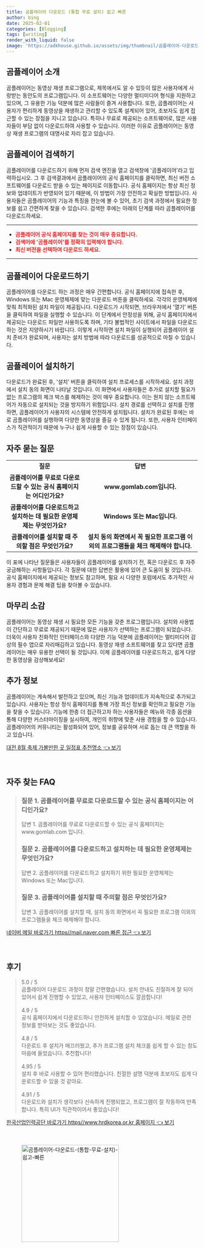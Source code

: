 ```yaml
---
title: 곰플레이어 다운로드 (통합 무료 설치) 쉽고 빠른
author: bing
date: 2025-02-01
categories: [Blogging]
tags: [writing]
render_with_liquid: false
image: 'https://adkhouse.github.io/assets/img/thumbnail/곰플레이어-다운로드-(통합-무료-설치)-쉽고-빠른.webp'
---
```



<h2 id='곰플레이어_소개'>곰플레이어 소개</h2>

<p>곰플레이어는 동영상 재생 프로그램으로, 제목에서도 알 수 있듯이 많은 사용자에게 사랑받는 동안도의 프로그램입니다. 이 소프트웨어는 다양한 멀티미디어 형식을 지원하고 있으며, 그 유용한 기능 덕분에 많은 사람들이 즐겨 사용합니다. 또한, 곰플레이어는 사용자가 편리하게 동영상을 재생하고 관리할 수 있도록 설계되어 있어, 초보자도 쉽게 접근할 수 있는 장점을 지니고 있습니다. 특히나 무료로 제공되는 소프트웨어로, 많은 사용자들이 부담 없이 다운로드하여 사용할 수 있습니다. 이러한 이유로 곰플레이어는 동영상 재생 프로그램의 대명사로 자리 잡고 있습니다.</p>

<h2 id='곰플레이어_검색하기'>곰플레이어 검색하기</h2>

<p>곰플레이어를 다운로드하기 위해 먼저 검색 엔진을 열고 검색창에 '곰플레이어'라고 입력하십시오. 그 후 검색결과에서 곰플레이어의 공식 홈페이지를 클릭하면, 최신 버전 소프트웨어를 다운로드 받을 수 있는 페이지로 이동합니다. 공식 홈페이지는 항상 최신 정보와 업데이트가 반영되어 있기 때문에, 이 방법이 가장 안전하고 확실한 방법입니다. 사용자들은 곰플레이어의 기능과 특징을 한눈에 볼 수 있어, 초기 검색 과정에서 필요한 정보를 쉽고 간편하게 찾을 수 있습니다. 검색한 후에는 아래의 단계를 따라 곰플레이어를 다운로드하세요.</p>

<hr />

<ul>
    <li><b><span style="color: #ee2323;">곰플레이어 공식 홈페이지를 찾는 것이 매우 중요합니다.</span></b></li>
    <li><b><span style="color: #ee2323;">검색어에 '곰플레이어'를 정확히 입력해야 합니다.</span></b></li>
    <li><b><span style="color: #ee2323;">최신 버전을 선택하여 다운로드 하세요.</span></b></li>
</ul>

<hr />

<h2 id='곰플레이어_다운로드하기'>곰플레이어 다운로드하기</h2>

<p>곰플레이어를 다운로드 하는 과정은 매우 간편합니다. 공식 홈페이지에 접속한 후, Windows 또는 Mac 운영체제에 맞는 다운로드 버튼을 클릭하세요. 각각의 운영체제에 맞춰 최적화된 설치 파일이 제공됩니다. 다운로드가 시작되면, 브라우저에서 '열기' 버튼을 클릭하여 파일을 실행할 수 있습니다. 이 단계에서 안정성을 위해, 공식 홈페이지에서 제공되는 다운로드 파일만 사용하도록 하며, 기타 불법적인 사이트에서 파일을 다운로드 하는 것은 지양하시기 바랍니다. 이렇게 시작하면 설치 파일이 실행되어 곰플레이어 설치 준비가 완료되며, 사용자는 설치 방법에 따라 다운로드를 성공적으로 마칠 수 있습니다.</p>

<h2 id='곰플레이어_설치하기'>곰플레이어 설치하기</h2>

<p>다운로드가 완료된 후, '설치' 버튼을 클릭하여 설치 프로세스를 시작하세요. 설치 과정에서 설치 동의 화면이 나타날 것입니다. 이 화면에서 사용자들은 추가로 설치할 필요가 없는 프로그램의 체크 박스를 해제하는 것이 매우 중요합니다. 이는 원치 않는 소프트웨어가 자동으로 설치되는 것을 방지하기 위함입니다. 설치 경로를 선택하고 설치를 진행하면, 곰플레이어가 사용자의 시스템에 안전하게 설치됩니다. 설치가 완료된 후에는 바로 곰플레이어를 실행하여 다양한 동영상을 즐길 수 있게 됩니다. 또한, 사용자 인터페이스가 직관적이기 때문에 누구나 쉽게 사용할 수 있는 장점이 있습니다.</p>

<h2 id='자주_묻는_질문'>자주 묻는 질문</h2>

<table>
    <tr>
        <td style="text-align: center; height: 17px;"><b>질문</b></td>
        <td style="text-align: center; height: 17px;"><b>답변</b></td>
    </tr>
    <tr>
        <td style="text-align: center; height: 17px;"><b>곰플레이어를 무료로 다운로드할 수 있는 공식 홈페이지는 어디인가요?</b></td>
        <td style="text-align: center; height: 17px;"><b>www.gomlab.com입니다.</b></td>
    </tr>
    <tr>
        <td style="text-align: center; height: 17px;"><b>곰플레이어를 다운로드하고 설치하는 데 필요한 운영체제는 무엇인가요?</b></td>
        <td style="text-align: center; height: 17px;"><b>Windows 또는 Mac입니다.</b></td>
    </tr>
    <tr>
        <td style="text-align: center; height: 17px;"><b>곰플레이어를 설치할 때 주의할 점은 무엇인가요?</b></td>
        <td style="text-align: center; height: 17px;"><b>설치 동의 화면에서 꼭 필요한 프로그램 이외의 프로그램들을 체크 해제해야 합니다.</b></td>
    </tr>
</table>

<p>이 표에 나타난 질문들은 사용자들이 곰플레이어를 설치하기 전, 혹은 다운로드 후 자주 궁금해하는 사항들입니다. 각 질문에 대한 답변은 활용에 있어 큰 도움이 될 것입니다. 공식 홈페이지에서 제공되는 정보도 참고하며, 필요 시 다양한 포럼에서도 추가적인 사용자 경험과 문제 해결 팁을 찾아볼 수 있습니다.</p>

<h2 id='마무리_소감'>마무리 소감</h2>

<p>곰플레이어는 동영상 재생 시 필요한 모든 기능을 갖춘 프로그램입니다. 설치와 사용법이 간단하고 무료로 제공되기 때문에 많은 사용자가 선택하는 프로그램이 되었습니다. 더욱이 사용자 친화적인 인터페이스와 다양한 기능 덕분에 곰플레이어는 멀티미디어 감상의 필수 앱으로 자리매김하고 있습니다. 동영상 재생 소프트웨어를 찾고 있다면 곰플레이어는 매우 유용한 선택이 될 것입니다. 이제 곰플레이어를 다운로드하고, 쉽게 다양한 동영상을 감상해보세요!</p>

<h2 id='추가_정보'>추가 정보</h2>

<p>곰플레이어는 계속해서 발전하고 있으며, 최신 기능과 업데이트가 지속적으로 추가되고 있습니다. 사용자는 항상 정식 홈페이지를 통해 가장 최신 정보를 확인하고 필요한 기능을 찾을 수 있습니다. 기능에 한층 더 접근하고자 하는 사용자들은 메뉴와 각종 옵션을 통해 다양한 커스터마이징을 실시하여, 개인의 취향에 맞춘 사용 경험을 할 수 있습니다. 곰플레이어의 커뮤니티는 활성화되어 있어, 정보를 공유하며 서로 돕는 데 큰 역할을 하고 있습니다.</p>


<p><a class="click-button" title="대전 8월 축제 가볼만한 곳 일정표 추천명소" href="https://adkhouse.github.io/posts/%EB%8C%80%EC%A0%84-8%EC%9B%94-%EC%B6%95%EC%A0%9C-%EA%B0%80%EB%B3%BC%EB%A7%8C%ED%95%9C-%EA%B3%B3-%EC%9D%BC%EC%A0%95%ED%91%9C-%EC%B6%94%EC%B2%9C%EB%AA%85%EC%86%8C/" rel="dofollow">대전 8월 축제 가볼만한 곳 일정표 추천명소 👈 보기</a></p><br>
<h2 id='자주_찾는_FAQ'>자주 찾는 FAQ</h2>
<div itemscope="" itemtype="https://schema.org/FAQPage"> 
<blockquote> 
<div itemscope="" itemprop="mainEntity" itemtype="https://schema.org/Question"> 
<h3 itemprop="name">질문 1. 곰플레이어를 무료로 다운로드할 수 있는 공식 홈페이지는 어디인가요?</h3> 
<div itemscope="" itemprop="acceptedAnswer" itemtype="https://schema.org/Answer"> 
<span itemprop="text"> 
<p>답변 1. 곰플레이어를 무료로 다운로드할 수 있는 공식 홈페이지는 www.gomlab.com 입니다.</p> 
</span> 
</div> 
</div> 
<div itemscope="" itemprop="mainEntity" itemtype="https://schema.org/Question"> 
<h3 itemprop="name">질문 2. 곰플레이어를 다운로드하고 설치하는 데 필요한 운영체제는 무엇인가요?</h3> 
<div itemscope="" itemprop="acceptedAnswer" itemtype="https://schema.org/Answer"> 
<span itemprop="text"> 
<p>답변 2. 곰플레이어를 다운로드하고 설치하기 위한 필요한 운영체제는 Windows 또는 Mac입니다.</p> 
</span> 
</div> 
</div> 
<div itemscope="" itemprop="mainEntity" itemtype="https://schema.org/Question"> 
<h3 itemprop="name">질문 3. 곰플레이어를 설치할 때 주의할 점은 무엇인가요?</h3> 
<div itemscope="" itemprop="acceptedAnswer" itemtype="https://schema.org/Answer"> 
<span itemprop="text"> 
<p>답변 3. 곰플레이어를 설치할 때, 설치 동의 화면에서 꼭 필요한 프로그램 이외의 프로그램들을 체크 해제해야 합니다.</p> 
</span> 
</div> 
</div> 
</blockquote> 
</div>
<p><a class="click-button" title="네이버 메일 바로가기 https//mail.naver.com 빠른 접근" href="https://adkhouse.github.io/posts/%EB%84%A4%EC%9D%B4%EB%B2%84-%EB%A9%94%EC%9D%BC-%EB%B0%94%EB%A1%9C%EA%B0%80%EA%B8%B0-httpsmail.naver.com-%EB%B9%A0%EB%A5%B8-%EC%A0%91%EA%B7%BC/" rel="dofollow">네이버 메일 바로가기 https//mail.naver.com 빠른 접근 👈 보기</a></p><br>
<h2 id='후기'>후기</h2>
<div itemscope itemtype="https://schema.org/Product">
  <blockquote>
  <div itemprop="review" itemscope itemtype="https://schema.org/Review">
      <div itemprop="reviewRating" itemscope itemtype="https://schema.org/Rating"> <span itemprop="ratingValue">5.0</span> / <span itemprop="bestRating">5</span> </div>
      <span itemprop="reviewBody">곰플레이어 다운로드 과정이 정말 간편했습니다. 설치 안내도 친절하게 잘 되어 있어서 쉽게 진행할 수 있었고, 사용자 인터페이스도 깔끔합니다!</span>
  </div>
  <br>
  <div itemprop="review" itemscope itemtype="https://schema.org/Review">
      <div itemprop="reviewRating" itemscope itemtype="https://schema.org/Rating"> <span itemprop="ratingValue">4.9</span> / <span itemprop="bestRating">5</span> </div>
      <span itemprop="reviewBody">공식 홈페이지에서 다운로드하니 안전하게 설치할 수 있었습니다. 메일로 관련 정보를 받아보는 것도 좋았습니다.</span>
  </div>
  <br>
  <div itemprop="review" itemscope itemtype="https://schema.org/Review">
      <div itemprop="reviewRating" itemscope itemtype="https://schema.org/Rating"> <span itemprop="ratingValue">4.8</span> / <span itemprop="bestRating">5</span> </div>
      <span itemprop="reviewBody">다운로드 후 설치가 매끄러웠고, 추가 프로그램 설치 체크를 쉽게 할 수 있는 창도 마음에 들었습니다. 추천합니다!</span>
  </div>
  <br>
  <div itemprop="review" itemscope itemtype="https://schema.org/Review">
      <div itemprop="reviewRating" itemscope itemtype="https://schema.org/Rating"> <span itemprop="ratingValue">4.95</span> / <span itemprop="bestRating">5</span> </div>
      <span itemprop="reviewBody">설치 후 바로 사용할 수 있어 편리했습니다. 친절한 설명 덕분에 초보자도 쉽게 다운로드할 수 있을 것 같아요.</span>
  </div>
  <br>
  <div itemprop="review" itemscope itemtype="https://schema.org/Review">
      <div itemprop="reviewRating" itemscope itemtype="https://schema.org/Rating"> <span itemprop="ratingValue">4.91</span> / <span itemprop="bestRating">5</span> </div>
      <span itemprop="reviewBody">다운로드와 설치가 생각보다 신속하게 진행되었고, 프로그램이 잘 작동하여 만족합니다. 특히 UI가 직관적이어서 좋았습니다!</span>
  </div>
  </blockquote>
</div>
<p><a class="click-button" title="한국산업인력공단 바로가기 https//www.hrdkorea.or.kr 홈페이지" href="https://adkhouse.github.io/posts/%ED%95%9C%EA%B5%AD%EC%82%B0%EC%97%85%EC%9D%B8%EB%A0%A5%EA%B3%B5%EB%8B%A8-%EB%B0%94%EB%A1%9C%EA%B0%80%EA%B8%B0-httpswww.hrdkorea.or.kr-%ED%99%88%ED%8E%98%EC%9D%B4%EC%A7%80/" rel="dofollow">한국산업인력공단 바로가기 https//www.hrdkorea.or.kr 홈페이지 👈 보기</a></p><br>
<figure class="image"><img src="https://adkhouse.github.io/assets/img/thumbnail/곰플레이어-다운로드-(통합-무료-설치)-쉽고-빠른.webp" alt="곰플레이어-다운로드-(통합-무료-설치)-쉽고-빠른" width="256" height="256"></figure>